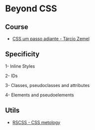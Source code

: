 # Beyond CSS

## Course

- [CSS um passo adiante - Tárcio Zemel](https://www.udemy.com/css-um-passo-adiante)

## Specificity

1- Inline Styles

2- IDs

3- Classes, pseudoclasses and attributes

4- Elements and pseudoelements

## Utils 

- [RSCSS - CSS metology](http://rscss.io)